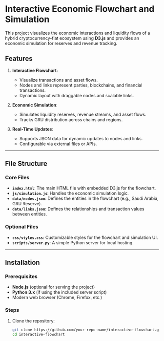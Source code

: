 # Interactive Economic Flowchart and Simulation

This project visualizes the economic interactions and liquidity flows of a hybrid cryptocurrency-fiat ecosystem using **D3.js** and provides an economic simulation for reserves and revenue tracking.

## Features
1. **Interactive Flowchart**:
   - Visualize transactions and asset flows.
   - Nodes and links represent parties, blockchains, and financial transactions.
   - Dynamic layout with draggable nodes and scalable links.

2. **Economic Simulation**:
   - Simulates liquidity reserves, revenue streams, and asset flows.
   - Tracks GRU distribution across chains and regions.

3. **Real-Time Updates**:
   - Supports JSON data for dynamic updates to nodes and links.
   - Configurable via external files or APIs.

---

## File Structure
### Core Files
- **`index.html`**: The main HTML file with embedded D3.js for the flowchart.
- **`js/simulation.js`**: Handles the economic simulation logic.
- **`data/nodes.json`**: Defines the entities in the flowchart (e.g., Saudi Arabia, GRU Reserve).
- **`data/links.json`**: Defines the relationships and transaction values between entities.

### Optional Files
- **`css/styles.css`**: Customizable styles for the flowchart and simulation UI.
- **`scripts/server.py`**: A simple Python server for local hosting.

---

## Installation
### Prerequisites
- **Node.js** (optional for serving the project)
- **Python 3.x** (if using the included server script)
- Modern web browser (Chrome, Firefox, etc.)

### Steps
1. Clone the repository:
   ```bash
   git clone https://github.com/your-repo-name/interactive-flowchart.git
   cd interactive-flowchart
